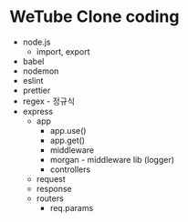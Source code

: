# WeTube Clone coding

- node.js
  - import, export
- babel
- nodemon
- eslint
- prettier
- regex - 정규식
- express
  - app
    - app.use()
    - app.get()
    - middleware
    - morgan - middleware lib (logger)
    - controllers
  - request
  - response
  - routers
    - req.params
